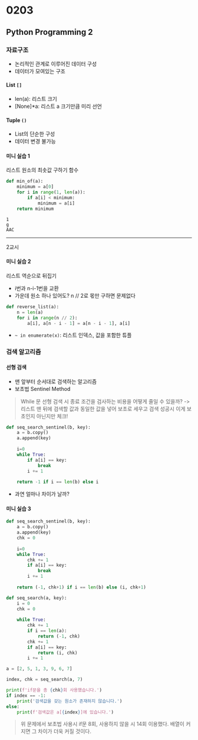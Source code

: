 # 0203

## Python Programming 2

### 자료구조
- 논리적인 관계로 이루어진 데이터 구성
- 데이터가 모여있는 구조

#### List ``[]``
- len(a): 리스트 크기
- [None]*a: 리스트 a 크기만큼 미리 선언

#### Tuple ``()``
- List의 단순한 구성
- 데이터 변경 불가능

#### 미니 실습 1
리스트 원소의 최솟값 구하기 함수
``` python
def min_of(a):
    minimum = a[0]
    for i in range(1, len(a)):
        if a[i] < minimum:
            minimum = a[i]
    return minimum
```
```
1
g
AAC
```
---
2교시

#### 미니 실습 2 
리스트 역순으로 뒤집기
- i번과 n-i-1번을 교환
- 가운데 원소 하나 있어도? n // 2로 몫만 구하면 문제없다
``` python
def reverse_list(a):
    n = len(a)
    for i in range(n // 2):
        a[i], a[n - i - 1] = a[n - i - 1], a[i]
```

- ``~ in enumerate(x)``: 리스트 인덱스, 값을 포함한 튜플 

### 검색 알고리즘

#### 선형 검색
- 맨 앞부터 순서대로 검색하는 알고리즘
- 보초법 Sentinel Method
> While 문 선형 검색 시 종료 조건을 검사하는 비용을 어떻게 줄일 수 있을까? -> 리스트 맨 뒤에 검색할 값과 동일한 값을 넣어 보초로 세우고 검색 성공시 이게 보초인지 아닌지만 체크!
``` python
def seq_search_sentinel(b, key):
    a = b.copy()
    a.append(key)
    
    i=0
    while True:
        if a[i] == key:
            break
        i += 1
    
    return -1 if i == len(b) else i
```
- 과연 얼마나 차이가 날까?

#### 미니 실습 3
``` python
def seq_search_sentinel(b, key):
    a = b.copy()
    a.append(key)
    chk = 0
    
    i=0
    while True:
        chk += 1
        if a[i] == key:
            break
        i += 1
    
    return (-1, chk+1) if i == len(b) else (i, chk+1)

def seq_search(a, key):
    i = 0
    chk = 0
    
    while True:
        chk += 1
        if i == len(a):
            return (-1, chk)
        chk += 1
        if a[i] == key:
            return (i, chk)
        i += 1

a = [2, 5, 1, 3, 9, 6, 7]

index, chk = seq_search(a, 7)

print(f'if문을 총 {chk}회 사용했습니다.')
if index == -1:
    print('검색값을 갖는 원소가 존재하지 않습니다.')
else:
    print(f'검색값은 a[{index}]에 있습니다.')
```
> 위 문제에서 보초법 사용시 if문 8회, 사용하지 않을 시 14회 이용했다. 배열이 커지면 그 차이가 더욱 커질 것이다.

